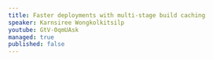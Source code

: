 ```yaml
---
title: Faster deployments with multi-stage build caching
speaker: Karnsiree Wongkolkitsilp
youtube: GtV-0qmUAsk
managed: true
published: false
---
```

